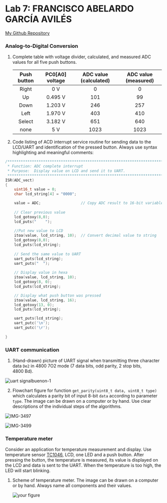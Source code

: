 # Lab 7: FRANCISCO ABELARDO GARCÍA AVILÉS


[My Github Repository](https://github.com/franciscogrca/Digital-electronics-2)


### Analog-to-Digital Conversion

1. Complete table with voltage divider, calculated, and measured ADC values for all five push buttons.

   | **Push button** | **PC0[A0] voltage** | **ADC value (calculated)** | **ADC value (measured)** |
   | :-: | :-: | :-: | :-: |
   | Right  | 0&nbsp;V | 0   | 0 |
   | Up     | 0.495&nbsp;V | 101 | 99 |
   | Down   |   1.203&nbsp;V    |  246   | 257 |
   | Left   |    1.970&nbsp;V   |  403   | 410 |
   | Select |    3.182&nbsp;V   |   651  | 640 |
   | none   |    5&nbsp;V   |   1023  | 1023 |

2. Code listing of ACD interrupt service routine for sending data to the LCD/UART and identification of the pressed button. Always use syntax highlighting and meaningful comments:

```c
/**********************************************************************
 * Function: ADC complete interrupt
 * Purpose:  Display value on LCD and send it to UART.
 **********************************************************************/
ISR(ADC_vect)
{
    uint16_t value = 0;
    char lcd_string[4] = "0000";

    value = ADC;                  // Copy ADC result to 16-bit variable
    
    // Clear previous value
    lcd_gotoxy(8,0);
    lcd_puts("    ");
    
    //Put new value to LCD
    itoa(value, lcd_string, 10);  // Convert decimal value to string
    lcd_gotoxy(8,0);
    lcd_puts(lcd_string);
    
    // Send the same value to UART
    uart_puts(lcd_string);
    uart_puts("  ");
       
    // Display value in hexa
    itoa(value, lcd_string, 10);
    lcd_gotoxy(8, 0);
    lcd_puts(lcd_string);

    // Display what push button was pressed
    itoa(value, lcd_string, 16);
    lcd_gotoxy(13, 0);
    lcd_puts(lcd_string);

    uart_puts(lcd_string);
    uart_putc('\n');
    uart_putc('\r');
   
}
```


### UART communication

1. (Hand-drawn) picture of UART signal when transmitting three character data `De2` in 4800 7O2 mode (7 data bits, odd parity, 2 stop bits, 4800&nbsp;Bd).

  ![uart signalbuenon-1](https://user-images.githubusercontent.com/91128800/140737030-844c3530-f8a6-40a8-a7e5-e96844b6aeaf.jpg)


2. Flowchart figure for function `get_parity(uint8_t data, uint8_t type)` which calculates a parity bit of input 8-bit `data` according to parameter `type`. The image can be drawn on a computer or by hand. Use clear descriptions of the individual steps of the algorithms.

  ![IMG-3497](https://user-images.githubusercontent.com/91128800/140805145-d81f4adf-252d-47b6-b7cc-fce42fc78c1c.jpg)

![IMG-3499](https://user-images.githubusercontent.com/91128800/140805807-ceec8aa0-e03b-4b9b-9b06-189160d989ea.jpg)


### Temperature meter

Consider an application for temperature measurement and display. Use temperature sensor [TC1046](http://ww1.microchip.com/downloads/en/DeviceDoc/21496C.pdf), LCD, one LED and a push button. After pressing the button, the temperature is measured, its value is displayed on the LCD and data is sent to the UART. When the temperature is too high, the LED will start blinking.

1. Scheme of temperature meter. The image can be drawn on a computer or by hand. Always name all components and their values.

   ![your figure]()

